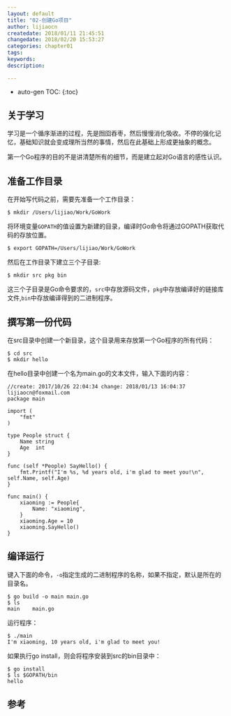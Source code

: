 ```yaml
---
layout: default
title: "02-创建Go项目"
author: lijiaocn
createdate: 2018/01/11 21:45:51
changedate: 2018/02/20 15:53:27
categories: chapter01
tags:
keywords:
description: 

---
```


* auto-gen TOC:
{:toc}

## 关于学习

学习是一个循序渐进的过程，先是囫囵吞枣，然后慢慢消化吸收。不停的强化记忆，基础知识就会变成理所当然的事情，然后在此基础上形成更抽象的概念。

第一个Go程序的目的不是讲清楚所有的细节，而是建立起对Go语言的感性认识。

## 准备工作目录

在开始写代码之前，需要先准备一个工作目录：

	$ mkdir /Users/lijiao/Work/GoWork

将环境变量`GOPATH`的值设置为新建的目录，编译时Go命令将通过GOPATH获取代码的存放位置。

	$ export GOPATH=/Users/lijiao/Work/GoWork

然后在工作目录下建立三个子目录:

	$ mkdir src pkg bin

这三个子目录是Go命令要求的，`src`中存放源码文件，`pkg`中存放编译好的链接库文件,`bin`中存放编译得到的二进制程序。

## 撰写第一份代码

在src目录中创建一个新目录，这个目录用来存放第一个Go程序的所有代码：

	$ cd src
	$ mkdir hello

在hello目录中创建一个名为main.go的文本文件，输入下面的内容：

	//create: 2017/10/26 22:04:34 change: 2018/01/13 16:04:37 lijiaocn@foxmail.com
	package main
	
	import (
		"fmt"
	)
	
	type People struct {
		Name string
		Age  int
	}
	
	func (self *People) SayHello() {
		fmt.Printf("I'm %s, %d years old, i'm glad to meet you!\n", self.Name, self.Age)
	}
	
	func main() {
		xiaoming := People{
			Name: "xiaoming",
		}
		xiaoming.Age = 10
		xiaoming.SayHello()
	}

## 编译运行

键入下面的命令，`-o`指定生成的二进制程序的名称，如果不指定，默认是所在的目录名。

	$ go build -o main main.go
	$ ls
	main    main.go

运行程序：

	$ ./main
	I'm xiaoming, 10 years old, i'm glad to meet you!

如果执行go install，则会将程序安装到src的bin目录中：

	$ go install 
	$ ls $GOPATH/bin
	hello

## 参考
